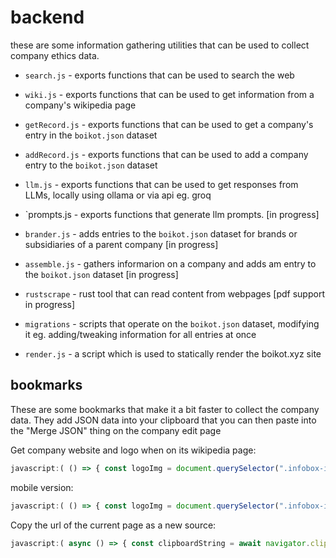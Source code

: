 # backend

these are some information gathering utilities that can be used to collect company ethics data.

- `search.js` - exports functions that can be used to search the web
- `wiki.js` - exports functions that can be used to get information from a company's wikipedia page
- `getRecord.js` - exports functions that can be used to get a company's entry in the `boikot.json` dataset
- `addRecord.js` - exports functions that can be used to add a company entry to the `boikot.json` dataset
- `llm.js` - exports functions that can be used to get responses from LLMs, locally using ollama or via api eg. groq
- `prompts.js - exports functions that generate llm prompts. [in progress]
- `brander.js` - adds entries to the `boikot.json` dataset for brands or subsidiaries of a parent company [in progress]
- `assemble.js` - gathers informarion on a company and adds am entry to the `boikot.json` dataset [in progress]

- `rustscrape` - rust tool that can read content from webpages [pdf support in progress]

- `migrations` - scripts that operate on the `boikot.json` dataset, modifying it eg. adding/tweaking information for all entries at once

- `render.js` - a script which is used to statically render the boikot.xyz site


## bookmarks

These are some bookmarks that make it a bit faster to collect the company data. They add JSON data into your clipboard that you can then paste into the "Merge JSON" thing on the company edit page

Get company website and logo when on its wikipedia page:

```javascript
javascript:( () => { const logoImg = document.querySelector(".infobox-image.logo img") || document.querySelector(".infobox-image img"); const logoUrl = logoImg && logoImg.src .replace("thumb/", "") .replace(/^\/\/upload/, "https://upload") .replace(/\.svg\/[^/]+.(png|jpg)$/, ".svg"); const infoBoxLabels = [...document.querySelectorAll( "table.infobox tr" )]; const siteLabel = infoBoxLabels.filter( el => el.innerText.includes("Website") || el.innerText.includes("URL") )[0]; const siteUrl = siteLavel && siteLabel.querySelector("a").href; document.body.innerHTML = JSON.stringify({ logoUrl, siteUrl }, null, 2); } )()
```

mobile version:
```javascript
javascript:( () => { const logoImg = document.querySelector(".infobox-image.logo img") || document.querySelector(".infobox-image img"); const logoUrl = logoImg && logoImg.src .replace("thumb/", "") .replace(/^\/\/upload/, "https://upload") .replace(/\.svg\/[^/]+.(png|jpg)$/, ".svg"); const infoBoxLabels = [...document.querySelectorAll( "table.infobox tr" )]; const siteLabel = infoBoxLabels.filter( el => el.innerText.includes("Website") || el.innerText.includes("URL") )[0]; const siteUrl = siteLabel && siteLabel.querySelector("a").href; const button = document.createElement("button"); document.body.appendChild(button); button.style.position = "fixed"; button.style.top = "0"; button.style.right = "0"; button.style.background = "red"; button.style.color = "black"; button.style.padding = "10px"; button.style.zIndex = 10000000000; button.innerText = "copyWikiInfo"; button.onclick = async () => {await navigator.clipboard.writeText(JSON.stringify({ logoUrl: logoUrl, siteUrl: siteUrl }, null, 2)); button.remove(); }; ; } )()
```

Copy the url of the current page as a new source:

```javascript
javascript:( async () => { const clipboardString = await navigator.clipboard.readText(); let clipboard; try {  clipboard = JSON.parse(clipboardString); } catch (e) {  clipboard = {}; } const nextKey = Math.max(0, ...Object.keys(clipboard?.sources || {})) + 1; navigator.clipboard.writeText(JSON.stringify({ ...clipboard, sources: { ...( clipboard?.sources || {}), [nextKey.toString()]: window.location.href } }, null, 2)); } )()
```

